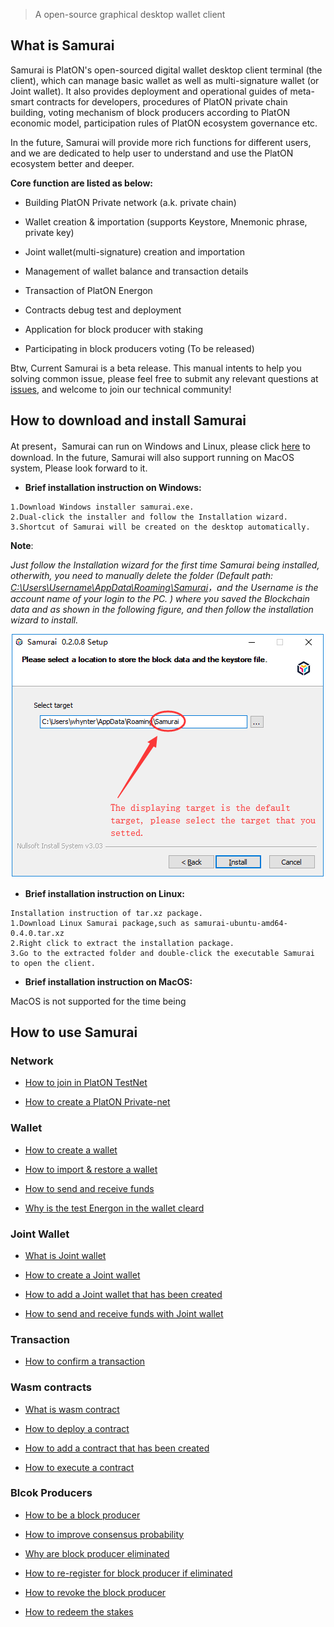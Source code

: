 > A open-source graphical desktop wallet client

## What is Samurai

Samurai is PlatON's open-sourced digital wallet desktop client terminal (the client), which can manage basic wallet as well as multi-signature wallet (or Joint wallet). It also provides deployment and operational guides of meta-smart contracts for developers, procedures of PlatON private chain building, voting mechanism of block producers according to PlatON economic model, participation rules of PlatON ecosystem governance etc.

In the future, Samurai will provide more rich functions for different users, and we are dedicated to help user to understand and use the PlatON ecosystem better and deeper.

**Core function are listed as below:**

- Building PlatON Private network (a.k. private chain)

- Wallet creation & importation (supports Keystore, Mnemonic phrase, private key)

- Joint wallet(multi-signature) creation and importation 

- Management of wallet balance and transaction details

- Transaction of PlatON Energon

- Contracts debug test and deployment

- Application for block producer with staking

- Participating in block producers voting (To be released)

Btw, Current Samurai is a beta release. This manual intents to help you solving common issue, please feel free to submit any relevant questions at [issues](https://github.com/PlatONnetwork/Docs/issues),  and welcome to join our technical community!

## How to download and install Samurai

At present，Samurai can run on Windows and Linux, please click [here](https://github.com/PlatONnetwork/Samurai/releases) to download. In the future, Samurai will also support running on MacOS system, Please look forward to it. 

+ **Brief installation instruction on Windows:**

```
1.Download Windows installer samurai.exe.
2.Dual-click the installer and follow the Installation wizard.
3.Shortcut of Samurai will be created on the desktop automatically.
```
**Note**:  

*Just follow the Installation wizard for the first time Samurai being  installed, otherwith,  you need to manually delete the folder (Default path: <u>C:\Users\Username\AppData\Roaming\Samurai</u>，and the Username is the account name of your login to the PC. ) where you saved the Blockchain data and as shown in the following figure, and then follow the installation wizard to install.*

<img src="en-us/user-interfaces/platon-samurai-EN/image/Keystore_address.png" width = "503" height="390"/>  

+ **Brief installation instruction on Linux:**

```
Installation instruction of tar.xz package.
1.Download Linux Samurai package,such as samurai-ubuntu-amd64-0.4.0.tar.xz
2.Right click to extract the installation package.
3.Go to the extracted folder and double-click the executable Samurai to open the client.
```

+ **Brief installation instruction on MacOS:**

MacOS is not supported for the time being

## How to use Samurai

### Network

- [How to join in PlatON TestNet](en-us/user-interfaces/platon-samurai-EN/_Join-in-a-Network#How-to-join-in-PlatON-TestNet)

- [How to create a PlatON Private-net](en-us/user-interfaces/platon-samurai-EN/_Join-in-a-Network#How-to-create-a-PlatON-Private-net)

### Wallet

- [How to create a wallet](en-us/user-interfaces/platon-samurai-EN/_Classic-Wallet#How-to-create-a-wallet)

- [How to import & restore a wallet](en-us/user-interfaces/platon-samurai-EN/_Classic-Wallet#how-to-import-amp-restore-a-wallet&-restore-a-wallet)

- [How to send and receive funds](en-us/user-interfaces/platon-samurai-EN/_Classic-Wallet#How-to-send-and-receive-funds)

- [Why is the test Energon in the wallet cleard](en-us/user-interfaces/platon-samurai-EN/_Classic-Wallet#Why-is-the-test-Energon-in-the-wallet-cleard)

### Joint Wallet

- [What is Joint wallet](en-us/user-interfaces/platon-samurai-EN/_Joint-Wallet#What-is-joint-wallet)
- [How to create a Joint wallet](en-us/user-interfaces/platon-samurai-EN/_Joint-Wallet#How-to-create-a-joint-wallet)

- [How to add a Joint wallet that has been created](en-us/user-interfaces/platon-samurai-EN/_Joint-Wallet#How-to-add-a-joint-wallet-that-has-been-created)
- [How to send and receive funds with Joint wallet](en-us/user-interfaces/platon-samurai-EN/_Joint-Wallet#How-to-send-and-receive-funds-with-Joint-wallet)

### Transaction

- [How to confirm a transaction](en-us/user-interfaces/platon-samurai-EN/_Confirm-Transactions#How-to-confirm-a-transaction)

### Wasm contracts

- [What is wasm contract](en-us/user-interfaces/platon-samurai-EN/_Wasm-Contracts#What-is-Wasm-contract)

- [How to deploy a contract](en-us/user-interfaces/platon-samurai-EN/_Wasm-Contracts#how-to-deploy-a-contract)

- [How to add a contract that has been created ](en-us/user-interfaces/platon-samurai-EN/_Wasm-Contracts#How-to-add-a-contract-that-has-been-created)

- [How to execute a contract ](en-us/user-interfaces/platon-samurai-EN/_Wasm-Contracts#How-to-execute-a-contract)

### Blcok Producers

- [How to be a block producer](en-us/user-interfaces/platon-samurai-EN/_Validator-Node#How-to-be-a-block-producer)

- [How to improve consensus probability](en-us/user-interfaces/platon-samurai-EN/_Validator-Node#how-to-improve-consensus-probability)

- [Why are block producer eliminated](en-us/user-interfaces/platon-samurai-EN/_Validator-Node#Why-are-block-producer-eliminated)

- [How to re-register for block producer if eliminated](en-us/user-interfaces/platon-samurai-EN/_Validator-Node#how-to-re-register-for-block-producer-if-eliminated)

- [How to revoke the block producer](en-us/user-interfaces/platon-samurai-EN/_Validator-Node#How-to-revoke-the-block-producer)

- [How to redeem the stakes](en-us/user-interfaces/platon-samurai-EN/_Validator-Node#How-to-redeem-the-stakes)

